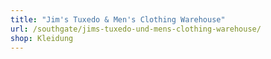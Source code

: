 ```yaml
---
title: "Jim's Tuxedo & Men's Clothing Warehouse"
url: /southgate/jims-tuxedo-und-mens-clothing-warehouse/
shop: Kleidung
---
```

